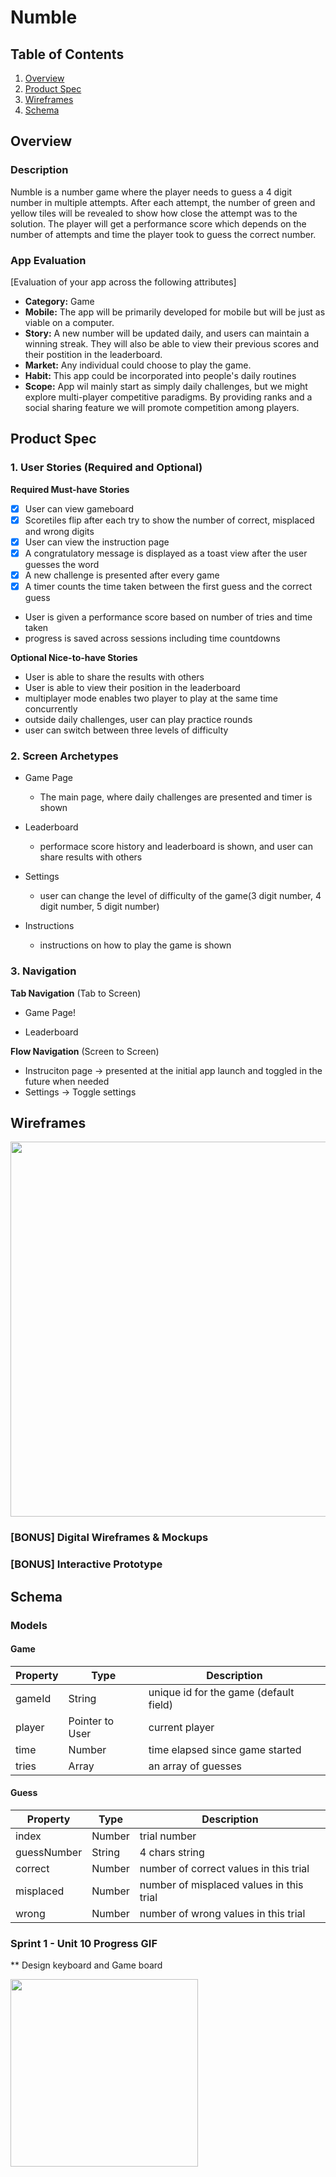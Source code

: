 # Numble

## Table of Contents
1. [Overview](#Overview)
1. [Product Spec](#Product-Spec)
1. [Wireframes](#Wireframes)
2. [Schema](#Schema)

## Overview
### Description
Numble is a number game where the player needs to guess a 4 digit number in multiple attempts. After each attempt, the number of green and yellow tiles will be revealed to show how close the attempt was to the solution. The player will get a performance score which depends on the number of attempts and time the player took to guess the correct number.

### App Evaluation
[Evaluation of your app across the following attributes]
- **Category:** Game
- **Mobile:** The app will be primarily developed for mobile but will be just as viable on a computer.
- **Story:** A new number will be updated daily, and users can maintain a winning streak. They will also be able to view their previous scores and their postition in the leaderboard.
- **Market:** Any individual could choose to play the game.
- **Habit:** This app could be incorporated into people's daily routines
- **Scope:** App wil mainly start as simply daily challenges, but we might explore multi-player competitive paradigms. By providing ranks and a social sharing feature we will promote competition among players.

## Product Spec

### 1. User Stories (Required and Optional)

**Required Must-have Stories**

- [x] User can view gameboard 
- [x] Scoretiles flip after each try to show the number of correct, misplaced and wrong digits
- [x] User can view the instruction page
- [x] A congratulatory message is displayed as a toast view after the user guesses the word 
- [x] A new challenge is presented after every game
- [x] A timer counts the time taken between the first guess and the correct guess
* User is given a performance score based on number of tries and time taken
* progress is saved across sessions including time countdowns

**Optional Nice-to-have Stories**

* User is able to share the results with others
* User is able to view their position in the leaderboard 
* multiplayer mode enables two player to play at the same time concurrently
* outside daily challenges, user can play practice rounds
* user can switch between three levels of difficulty

### 2. Screen Archetypes

* Game Page
   * The main page, where daily challenges are presented and timer is shown
 
* Leaderboard
   * performace score history and leaderboard is shown, and user can share results with others

* Settings
   * user can change the level of difficulty of the game(3 digit number, 4 digit number, 5 digit number)

* Instructions
   * instructions on how to play the game is shown

### 3. Navigation

**Tab Navigation** (Tab to Screen)

* Game Page!

* Leaderboard

**Flow Navigation** (Screen to Screen)

* Instruciton page -> presented at the initial app launch and toggled in the future when needed
* Settings -> Toggle settings
 

## Wireframes
<img src="https://user-images.githubusercontent.com/71288177/163115890-77ebc176-4bf6-49a5-bc1e-b045c18f73a4.jpeg" width=600>

### [BONUS] Digital Wireframes & Mockups

### [BONUS] Interactive Prototype

## Schema 

### Models

#### Game

   | Property      | Type     | Description |
   | ------------- | -------- | ------------|
   | gameId        | String   | unique id for the game (default field) |
   | player        | Pointer to User| current player |
   | time          | Number   | time elapsed since game started|
   | tries         | Array    | an array of guesses|
   
#### Guess

   | Property      | Type     | Description |
   | ------------- | -------- | ------------|
   | index         | Number   | trial number |
   | guessNumber   | String   | 4 chars string |
   | correct       | Number   | number of correct values in this trial|
   | misplaced     | Number   | number of misplaced values in this trial|
   | wrong         | Number   | number of wrong values in this trial|
   
   
   ### Sprint 1 - Unit 10 Progress GIF
   
   ** Design keyboard and Game board
   
   <img src="https://media.giphy.com/media/KlG14bi9kPzbGBn2jd/giphy.gif" width=300 ><br>
   
